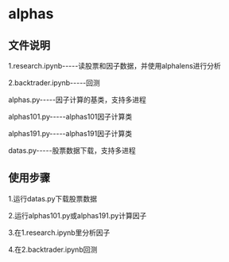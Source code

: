 # alphas
## 文件说明

1.research.ipynb-----读股票和因子数据，并使用alphalens进行分析

2.backtrader.ipynb-----回测

alphas.py-----因子计算的基类，支持多进程

alphas101.py-----alphas101因子计算类

alphas191.py-----alphas191因子计算类

datas.py-----股票数据下载，支持多进程


## 使用步骤

1.运行datas.py下载股票数据

2.运行alphas101.py或alphas191.py计算因子

3.在1.research.ipynb里分析因子

4.在2.backtrader.ipynb回测
